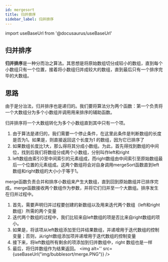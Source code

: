 ```yaml
---
id: mergesort
title: 归并排序
sidebar_label: 归并排序
---
```


import useBaseUrl from '@docusaurus/useBaseUrl'

## 归并排序
**归并排序**是一种分而治之算法。其思想是将原始数组切分成较小的数组，直到每个小数组只有一个位置，接着将小数组归并成较大的数组，直到最后只有一个排序完毕的大数组。

## 思路
由于是分治法，归并排序也是递归的。我们要将算法分为两个函数：第一个负责将一个大数组分为多个小数组并调用用来排序的辅助函数。

归并排序将一个大数组转化为多个小数组直到其中只有一个项。
1. 由于算法是递归的，我们需要一个停止条件，在这里此条件是判断数组的长度是否为1。如果是，则直接返回这个长度为1 的数组，因为它已排序了
2. 如果数组长度比1大，那么得将其分成小数组。为此，首先得找到数组的中间位，找到后我们将数组分成两个小数组，分别叫作left和right
3. left数组由索引0至中间索引的元素组成，而right数组由中间索引至原始数组最后一个位置的元素组成。这两个数组将会对自身调用mergeSort函数直到left数组和right数组的大小小于等于1。

merge函数负责合并和排序小数组来产生大数组，直到回到原始数组并已排序完成。merge函数接收两个数组作为参数，并将它们归并至一个大数组。排序发生在归并过程中。
1. 首先，需要声明归并过程要创建的新数组以及用来迭代两个数组（left和right数组）所需的两个变量
2. 迭代两个数组的过程中，我们比较来自left数组的项是否比来自right数组的项小。
3. 如果是，将该项从left数组添加至归并结果数组，并递增用于迭代数组的控制变量；否则，从right数组添加项并递增用于迭代数组的控制变量
4. 接下来，将left数组所有剩余的项添加到归并数组中，right 数组也是一样
5. 最后，将归并数组作为结果返回。
<img alt='' src={useBaseUrl("img/bubblesort/merge.PNG")} />
